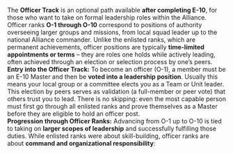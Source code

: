 The **Officer Track** is an optional path available **after completing E-10**, for those who want to take on formal leadership roles within the Alliance. Officer ranks **O-1 through O-10** correspond to positions of authority overseeing larger groups and missions, from local squad leader up to the national Alliance commander. Unlike the enlisted ranks, which are permanent achievements, officer positions are typically **time-limited appointments or terms** – they are roles one holds while actively leading, often achieved through an election or selection process by one’s peers.  
**Entry into the Officer Track:** To become an officer (O-1), a member must be an E-10 Master and then be **voted into a leadership position**. Usually this means your local group or a committee elects you as a Team or Unit leader. This election by peers serves as validation (a full-member or peer vote) that others trust you to lead. There is no skipping: even the most capable person must first go through all enlisted ranks and prove themselves as a Master before they are eligible to hold an officer post.  
**Progression through Officer Ranks:** Advancing from O-1 up to O-10 is tied to taking on **larger scopes of leadership** and successfully fulfilling those duties. While enlisted ranks were about skill-building, officer ranks are about **command and organizational responsibility**: